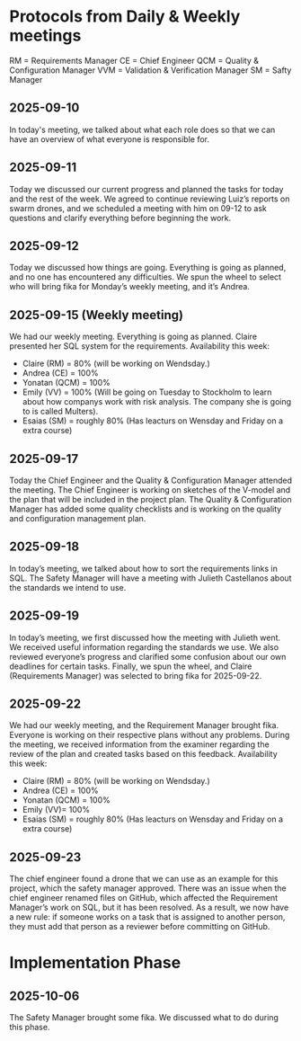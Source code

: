<h1>Protocols from Daily & Weekly meetings</h1>

RM = Requirements Manager
CE = Chief Engineer
QCM = Quality & Configuration Manager
VVM = Validation & Verification Manager
SM = Safty Manager

<h2>2025-09-10</h2>
In today's meeting, we talked about what each role does so that we can have an overview of what everyone is responsible for. 

<h2>2025-09-11</h2>
Today we discussed our current progress and planned the tasks for today and the rest of the week. We agreed to continue reviewing Luiz’s reports on swarm drones, and we scheduled a meeting with him on 09-12 to ask questions and clarify everything before beginning the work. 

<h2>2025-09-12</h2>
Today we discussed how things are going. Everything is going as planned, and no one has encountered any difficulties. We spun the wheel to select who will bring fika for Monday’s weekly meeting, and it’s Andrea.   

<h2>2025-09-15 (Weekly meeting)</h2>
We had our weekly meeting. Everything is going as planned. Claire presented her SQL system for the requirements.
Availability this week: 
<ul>
  <li>Claire (RM) = 80% (will be working on Wendsday.) </li>
  <li>Andrea (CE) = 100% </li> 
  <li>Yonatan (QCM) = 100% </li>
  <li>Emily (VV) = 100% (Will be going on Tuesday to Stockholm to learn about how companys work with risk analysis. The company she is going to is called Multers).</li> 
  <li>Esaias (SM) = roughly 80% (Has leacturs on Wensday and Friday on a extra course)</li>
</ul>

<h2>2025-09-17</h2>
Today the Chief Engineer and the Quality & Configuration Manager attended the meeting. The Chief Engineer is working on sketches of the V-model and the plan that will be included in the project plan. The Quality & Configuration Manager has added some quality checklists and is working on the quality and configuration management plan. 

<h2>2025-09-18</h2>
In today’s meeting, we talked about how to sort the requirements links in SQL. The Safety Manager will have a meeting with Julieth Castellanos about the standards we intend to use. 

<h2>2025-09-19</h2>
In today’s meeting, we first discussed how the meeting with Julieth went. We received useful information regarding the standards we use. We also reviewed everyone’s progress and clarified some confusion about our own deadlines for certain tasks. Finally, we spun the wheel, and Claire (Requirements Manager) was selected to bring fika for 2025-09-22.

<h2>2025-09-22</h2>
We had our weekly meeting, and the Requirement Manager brought fika. Everyone is working on their respective plans without any problems. During the meeting, we received information from the examiner regarding the review of the plan and created tasks based on this feedback.
Availability this week:
<ul>
  <li>Claire (RM) = 80% (will be working on Wendsday.) </li>
  <li>Andrea (CE) = 100% </li> 
  <li>Yonatan (QCM) = 100% </li>
  <li>Emily (VV)= 100% </li> 
  <li>Esaias (SM) = roughly 80% (Has leacturs on Wensday and Friday on a extra course)</li>
</ul>

<h2>2025-09-23</h2>
The chief engineer found a drone that we can use as an example for this project, which the safety manager approved. There was an issue when the chief engineer renamed files on GitHub, which affected the Requirement Manager’s work on SQL, but it has been resolved. As a result, we now have a new rule: if someone works on a task that is assigned to another person, they must add that person as a reviewer before committing on GitHub. 

<h1>Implementation Phase</h1>
<h2>2025-10-06</h2>
The Safety Manager brought some fika. We discussed what to do during this phase.
